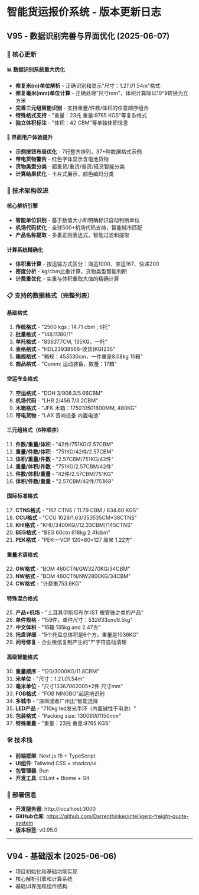# 智能货运报价系统 - 版本更新日志

## V95 - 数据识别完善与界面优化 (2025-06-07)

### 🎯 核心更新

#### 📊 数据识别系统重大优化
- **修复米(m)单位解析** - 正确识别和显示"尺寸：1.2*1.0*1.54m"格式
- **修复毫米(mm)单位计算** - 正确处理"尺寸mm"，体积计算除以10^9转换为立方米
- **完善三元组智能识别** - 支持重量/件数/体积的任意顺序组合
- **特殊格式支持** - "重量：23托 重量:9765 KGS"等复杂格式
- **独立体积标注** - "体积：42 CBM"等单独体积信息

#### 🎨 界面用户体验提升
- **示例按钮布局优化** - 7行整齐排列，37+种数据格式示例
- **带电货物警告** - 红色字体显示含电池货物
- **货物类型分类** - 超重货/重货/普货/轻货智能分类
- **计算结果优化** - 卡片式展示，颜色编码分类

### 🔧 技术架构改进

#### 核心解析引擎
- **智能单位识别** - 基于数值大小和明确标识自动判断单位
- **机场代码优化** - 全球500+机场代码支持，智能城市匹配
- **产品名称提取** - 多重正则表达式，智能过滤和提取

#### 计算系统精确化
- **体积重计算** - 按运输方式区分：海运1000、空运167、快递200
- **密度分析** - kg/cbm比重计算，货物类型智能判断
- **计费重优化** - 实重与体积重取大值的精确计算

### 📋 支持的数据格式（完整列表）

#### 基础格式
1. **传统格式** - "2500 kgs ; 14.71 cbm ; 6托"
2. **批量格式** - "148*113*80/1"
3. **单托格式** - "83*63*77CM, 135KG，一托"
4. **表格格式** - "HDL23938566-收货(KG)235"
5. **箱规格式** - "箱规：45*35*30cm，一件重是8.08kg 15箱"
6. **商品格式** - "Comm: 运动装备，数量：17箱"

#### 空运专业格式
7. **空运格式** - "DOH 3/908.3/5.66CBM"
8. **机场代码** - "LHR 2/456.7/3.2CBM"
9. **木箱格式** - "JFK 木箱：1750*1050*1600MM, 480KG"
10. **带电货物** - "LAX 音响设备 内置电池"

#### 三元组格式（6种顺序）
11. **件数/重量/体积** - "42件/751KG/2.57CBM"
12. **重量/件数/体积** - "751KG/42件/2.57CBM"
13. **体积/重量/件数** - "2.57CBM/751KG/42件"
14. **重量/体积/件数** - "751KG/2.57CBM/42件"
15. **件数/体积/重量** - "42件/2.57CBM/751KG"
16. **体积/件数/重量** - "2.57CBM/42件/751KG"

#### 国际标准格式
17. **CTNS格式** - "167 CTNS / 11.79 CBM / 634.60 KGS"
18. **CCU格式** - "CCU 1028/1.63/35*35*35CM*38CTNS"
19. **KHI格式** - "KHI//3400KG//12.33CBM//145CTNS"
20. **BEG格式** - "BEG 60ctn 618kg 2.41cbm"
21. **PEK格式** - "PEK---VCP 120×80×127 厘米 1.22方"

#### 重量术语格式
22. **GW格式** - "BOM 460CTN/GW3270KG/34CBM"
23. **NW格式** - "BOM 460CTN/NW2800KG/34CBM"
24. **CW格式** - "计费重753.6KG"

#### 特殊混合格式
25. **产品+机场** - "土耳其伊斯坦布尔 IST 根管锉之类的产品"
26. **单件规格** - "159件，单件尺寸：53*26*33cm/6.5kg"
27. **中文体积** - "16箱 135kg and 2.47方"
28. **托盘详细** - "5个托盘总体积是6个方，重量是1036KG"
29. **问号修复** - 企业微信复制产生的"?"字符自动清理

#### 高级智能格式
30. **重量顺序** - "120/3000KG/11.8CBM"
31. **米单位** - "尺寸：1.2*1.0*1.54m"
32. **毫米单位** - "尺寸1336*706*2005*2件 尺寸mm"
33. **FOB格式** - "FOB NINGBO"起运地识别
34. **多城市** - "深圳或者广州出"智能选择
35. **LED产品** - "710kg led发光手环（内置碱性干电池）"
36. **包装格式** - "Packing size: 1300*600*1150mm"
37. **特殊重量** - "重量：23托 重量:9765 KGS"

### 🛠️ 技术栈
- **前端框架**: Next.js 15 + TypeScript
- **UI组件**: Tailwind CSS + shadcn/ui
- **包管理器**: Bun
- **开发工具**: ESLint + Biome + Git

### 🚀 部署信息
- **开发服务器**: http://localhost:3000
- **GitHub仓库**: https://github.com/Darrenthinker/intelligent-freight-quote-system
- **版本标签**: v0.95.0

---

## V94 - 基础版本 (2025-06-06)
- 项目初始化和基础功能实现
- 核心解析引擎和计算系统
- 基础UI界面和组件结构

